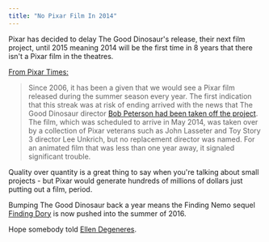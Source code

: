```yaml
---
title: "No Pixar Film In 2014"
---
```

<p>Pixar has decided to delay The Good Dinosaur's release, their next film project, until 2015 meaning 2014 will be the first time in 8 years that there isn't a Pixar film in the theatres.</p>
<p><a href="https://pixartimes.com/2013/09/18/the-good-dinosaur-pushed-to-2015-no-pixar-film-in-2014/">From Pixar Times:</a></p>
<blockquote><p>
  Since 2006, it has been a given that we would see a Pixar film released during the summer season every year. The first indication that this streak was at risk of ending arrived with the news that The Good Dinosaur director <a href="https://pixartimes.com/2013/08/30/confirmed-the-good-dinosaur-switches-out-director-bob-peterson/">Bob Peterson had been taken off the project</a>. The film, which was scheduled to arrive in May 2014, was taken over by a collection of Pixar veterans such as John Lasseter and Toy Story 3 director Lee Unkrich, but no replacement director was named. For an animated film that was less than one year away, it signaled significant trouble.
</p></blockquote>
<p>Quality over quantity is a great thing to say when you're talking about small projects - but Pixar would generate hundreds of millions of dollars just putting out a film, period.</p>
<p>Bumping The Good Dinosaur back a year means the Finding Nemo sequel <a href="https://pixartimes.com/category/news/finding-dory/">Finding Dory</a> is now pushed into the summer of 2016.</p>
<p>Hope somebody told <a href="https://www.youtube.com/watch?v=_JJmDavBXrw">Ellen Degeneres</a>.</p>
